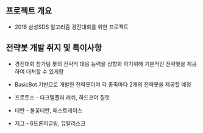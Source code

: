 ## 프로젝트 개요

* 2018 삼성SDS 알고리즘 경진대회를 위한 프로젝트

## 전략봇 개발 취지 및 특이사항

* 경진대회 참가팀 봇의 전략적 대응 능력을 상향화 하기위해 기본적인 전략봇을 제공하여 대처할 수 있게함

* BasicBot 기반으로 개발한 전략봇이며 각 종족마다 2개의 전략봇을 제공할 예정
  
* 프로토스 - 다크템플러 러쉬, 하드코어 질럿

* 테란 - 불꽃테란, 패스트레이스

* 저그 - 6드론저글링, 뮤탈리스크
